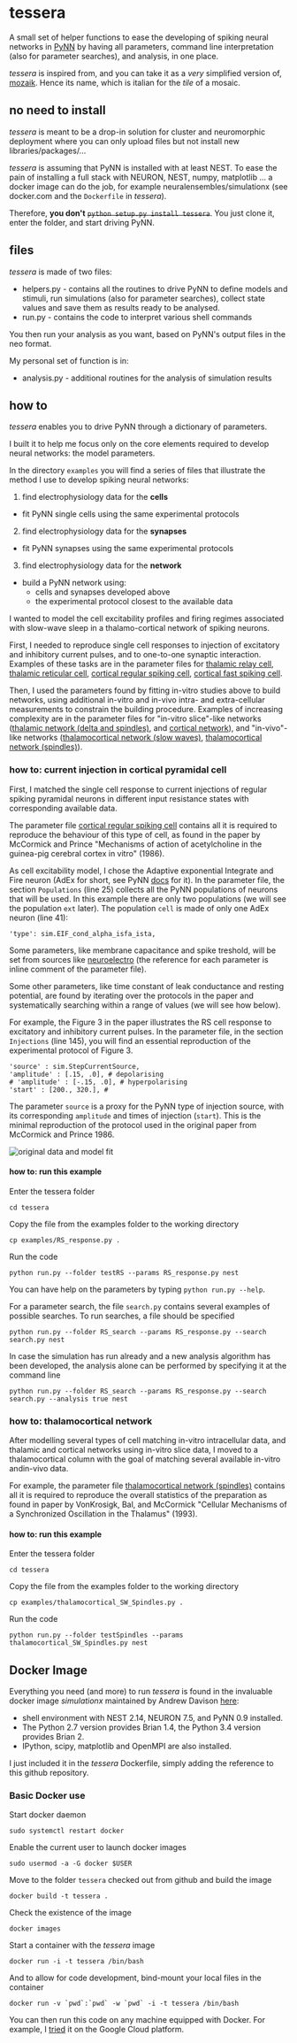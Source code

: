 # tessera
A small set of helper functions to ease the developing of spiking neural networks in [PyNN](http://neuralensemble.org/docs/PyNN/index.html) by having all parameters, command line interpretation (also for parameter searches), and analysis, in one place. 

*tessera* is inspired from, and you can take it as a *very* simplified version of, [mozaik](https://github.com/antolikjan/mozaik). Hence its name, which is italian for the *tile* of a mosaic. 

## no need to install
*tessera* is meant to be a drop-in solution for cluster and neuromorphic deployment where you can only upload files but not install new libraries/packages/...

*tessera* is assuming that PyNN is installed with at least NEST. To ease the pain of installing a full stack with NEURON, NEST, numpy, matplotlib ... a docker image can do the job, for example neuralensembles/simulationx (see docker.com and the `Dockerfile` in *tessera*).

Therefore, **you don't** ~~`python setup.py install tessera`~~. You just clone it, enter the folder, and start driving PyNN.

## files
*tessera* is made of two files:

* helpers.py - contains all the routines to drive PyNN to define models and stimuli, run simulations (also for parameter searches), collect state values and save them as results ready to be analysed.
* run.py - contains the code to interpret various shell commands 

You then run your analysis as you want, based on PyNN's output files in the neo format. 

My personal set of function is in:

* analysis.py - additional routines for the analysis of simulation results

## how to
*tessera* enables you to drive PyNN through a dictionary of parameters. 

I built it to help me focus only on the core elements required to develop neural networks: the model parameters. 

In the directory `examples` you will find a series of files that illustrate the method I use to develop spiking neural networks: 
1. find electrophysiology data for the **cells**
  * fit PyNN single cells using the same experimental protocols
2. find electrophysiology data for the **synapses**
  * fit PyNN synapses using the same experimental protocols
3. find electrophysiology data for the **network**
  * build a PyNN network using: 
    * cells and synapses developed above
    * the experimental protocol closest to the available data

I wanted to model the cell excitability profiles and firing regimes associated with slow-wave sleep in a thalamo-cortical network of spiking neurons.

First, I needed to reproduce single cell responses to injection of excitatory and inhibitory current pulses, and to one-to-one synaptic interaction. Examples of these tasks are in the parameter files for [thalamic relay cell](examples/TC_response.py), [thalamic reticular cell](examples/RE_response.py), [cortical regular spiking cell](examples/RS_response.py), [cortical fast spiking cell](examples/FS_response.py). 

Then, I used the parameters found by fitting in-vitro studies above to build networks, using additional in-vitro and in-vivo intra- and extra-cellular measurements to constrain the building procedure. Examples of increasing complexity are in the parameter files for "in-vitro slice"-like networks ([thalamic network (delta and spindles)](examples/thalamic_delta_spindles.py), and [cortical network](examples/cortical_SW.py)), and "in-vivo"-like networks ([thalamocortical network (slow waves)](examples/thalamocortical_SW_delta.py), [thalamocortical network (spindles)](examples/thalamocortical_SW_Spindles.py)).

### how to: current injection in cortical pyramidal cell
First, I matched the single cell response to current injections of regular spiking pyramidal neurons in different input resistance states with corresponding available data. 

The parameter file [cortical regular spiking cell](examples/RS_response.py) contains all it is required to reproduce the behaviour of this type of cell, as found in the paper by McCormick and Prince "Mechanisms of action of acetylcholine in the guinea-pig cerebral cortex in vitro" (1986).

As cell excitability model, I chose the Adaptive exponential Integrate and Fire neuron (AdEx for short, see PyNN [docs](http://neuralensemble.org/docs/PyNN/reference/neuronmodels.html#pyNN.standardmodels.cells.EIF_cond_alpha_isfa_ista) for it). In the parameter file, the section `Populations` (line 25) collects all the PyNN populations of neurons that will be used. In this example there are only two populations (we will see the population `ext` later). The population `cell` is made of only one AdEx neuron (line 41):

    'type': sim.EIF_cond_alpha_isfa_ista,

Some parameters, like membrane capacitance and spike treshold, will be set from sources like [neuroelectro](https://www.neuroelectro.org/neuron/111/) (the reference for each parameter is inline comment of the parameter file).

Some other parameters, like time constant of leak conductance and resting potential, are found by iterating over the protocols in the paper and systematically searching within a range of values (we will see how below). 

For example, the Figure 3 in the paper illustrates the RS cell response to excitatory and inhibitory current pulses. In the parameter file, in the section `Injections` (line 145), you will find an essential reproduction of the experimental protocol of Figure 3.

    'source' : sim.StepCurrentSource,
    'amplitude' : [.15, .0], # depolarising
    # 'amplitude' : [-.15, .0], # hyperpolarising
    'start' : [200., 320.], # 

The parameter `source` is a proxy for the PyNN type of injection source, with its corresponding `amplitude` and times of injection (`start`). This is the minimal reproduction of the protocol used in the original paper from McCormick and Prince 1986.

![original data and model fit](examples/Model_and_McCormickPrince1986_fig3.png)

#### how to: run this example
Enter the tessera folder

```
cd tessera
```

Copy the file from the examples folder to the working directory

```
cp examples/RS_response.py .
```

Run the code

```
python run.py --folder testRS --params RS_response.py nest
```

You can have help on the parameters by typing `python run.py --help`.

For a parameter search, the file `search.py` contains several examples of possible searches. To run searches, a file should be specified

```
python run.py --folder RS_search --params RS_response.py --search search.py nest
```

In case the simulation has run already and a new analysis algorithm has been developed, the analysis alone can be performed by specifying it at the command line

```
python run.py --folder RS_search --params RS_response.py --search search.py --analysis true nest
```

### how to: thalamocortical network
After modelling several types of cell matching in-vitro intracellular data, and thalamic and cortical networks using in-vitro slice data, I moved to a thalamocortical column with the goal of matching several available in-vitro andin-vivo data. 

For example, the parameter file [thalamocortical network (spindles)](examples/thalamocortical_SW_Spindles.py) contains all it is required to reproduce the overall statistics of the preparation as found in paper by VonKrosigk, Bal, and McCormick "Cellular Mechanisms of a Synchronized Oscillation in the Thalamus" (1993).

#### how to: run this example
Enter the tessera folder

```
cd tessera
```

Copy the file from the examples folder to the working directory

```
cp examples/thalamocortical_SW_Spindles.py .
```

Run the code

```
python run.py --folder testSpindles --params thalamocortical_SW_Spindles.py nest
```

## Docker Image
Everything you need (and more) to run *tessera* is found in the invaluable docker image *simulationx* maintained by Andrew Davison [here](https://hub.docker.com/r/neuralensemble/simulationx/):

* shell environment with NEST 2.14, NEURON 7.5, and PyNN 0.9 installed.
* The Python 2.7 version provides Brian 1.4, the Python 3.4 version provides Brian 2.
* IPython, scipy, matplotlib and OpenMPI are also installed.

I just included it in the *tessera* Dockerfile, simply adding the reference to this github repository.

### Basic Docker use
Start docker daemon

```
sudo systemctl restart docker
```

Enable the current user to launch docker images

```
sudo usermod -a -G docker $USER
```

Move to the folder `tessera` checked out from github and build the image

```
docker build -t tessera .
```

Check the existence of the image

```
docker images
```

Start a container with the *tessera* image

```
docker run -i -t tessera /bin/bash
```

And to allow for code development, bind-mount your local files in the container

```
docker run -v `pwd`:`pwd` -w `pwd` -i -t tessera /bin/bash
```

You can then run this code on any machine equipped with Docker. For example, I [tried](https://www.linkedin.com/pulse/exploring-gclouddocker-domenico-guarino) it on the Google Cloud platform.

